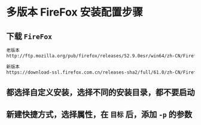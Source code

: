 # 多版本 FireFox 安装配置步骤

## 下载 `FireFox`

```sh
老版本
http://ftp.mozilla.org/pub/firefox/releases/52.9.0esr/win64/zh-CN/Firefox%20Setup%2052.9.0esr.exe

新版本
https://download-ssl.firefox.com.cn/releases-sha2/full/61.0/zh-CN/Firefox-full-latest-win64.exe
```

## 都选择自定义安装，选择不同的安装目录，都不要启动

## 新建快捷方式，选择属性，在 `目标` 后，添加 `-p` 的参数
